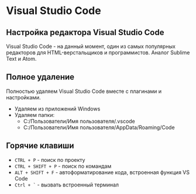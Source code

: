 # Visual Studio Code
## Настройка редактора Visual Studio Code

Visual Studio Code - на данный момент, один из самых популярных редакторов для HTML-верстальщиков и программистов. Аналог Sublime Text и Atom.

## Полное удаление
Полностью удаляем Visual Studio Code вместе с плагинами и настройками.
- Удаляем из приложений Windows
- Удаляем папки:
    - C:/Пользователи/Имя пользователя/.vscode
    - C:/Пользователи/Имя пользователя/AppData/Roaming/Code

## Горячие клавиши
- `CTRL + P` - поиск по проекту
- `CTRL + SHIFT + P` - поиск по командам
- `ALT + SHIFT + F` - автоформатирование кода, встроенная функция VS Code
- <code>Ctrl + `</code> - вызвать встроенный терминал
